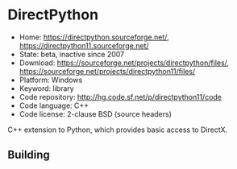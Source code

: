 # DirectPython

- Home: https://directpython.sourceforge.net/, https://directpython11.sourceforge.net/
- State: beta, inactive since 2007
- Download: https://sourceforge.net/projects/directpython/files/, https://sourceforge.net/projects/directpython11/files/
- Platform: Windows
- Keyword: library
- Code repository: http://hg.code.sf.net/p/directpython11/code
- Code language: C++
- Code license: 2-clause BSD (source headers)

C++ extension to Python, which provides basic access to DirectX.

## Building
